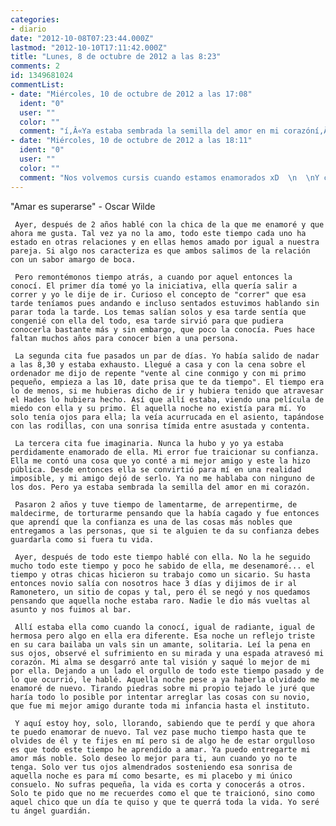 ```yaml
---
categories:
- diario
date: "2012-10-08T07:23:44.000Z"
lastmod: "2012-10-10T17:11:42.000Z"
title: "Lunes, 8 de octubre de 2012 a las 8:23"
comments: 2
id: 1349681024
commentList:
- date: "Miércoles, 10 de octubre de 2012 a las 17:08"
  ident: "0"
  user: ""
  color: ""
  comment: "í‚Â«Ya estaba sembrada la semilla del amor en mi corazóní‚Â» jajaja... eso ha sonado muy cursi, tío. Pero una historia muy bonita... aunque sea de amor no correspondido, de momento."
- date: "Miércoles, 10 de octubre de 2012 a las 18:11"
  ident: "0"
  user: ""
  color: ""
  comment: "Nos volvemos cursis cuando estamos enamorados xD  \n  \nY como bien dices, \"de momento\" jejeje. Pocas veces se nos dan una 2í‚Âª oportunidad. Ya desperdicié mi ocasión, no estoy dispuesto a cometer ningun error!"
---
```


"Amar es superarse" - Oscar Wilde  
  
     Ayer, después de 2 años hablé con la chica de la que me enamoré y que ahora me gusta. Tal vez ya no la amo, todo este tiempo cada uno ha estado en otras relaciones y en ellas hemos amado por igual a nuestra pareja. Si algo nos caracteriza es que ambos salimos de la relación con un sabor amargo de boca.  
  
     Pero remontémonos tiempo atrás, a cuando por aquel entonces la conocí. El primer día tomé yo la iniciativa, ella quería salir a correr y yo le dije de ir. Curioso el concepto de "correr" que esa tarde teníamos pues andando e incluso sentados estuvimos hablando sin parar toda la tarde. Los temas salían solos y esa tarde sentía que congenié con ella del todo, esa tarde sirvió para que pudiera conocerla bastante más y sin embargo, que poco la conocía. Pues hace faltan muchos años para conocer bien a una persona.  
  
     La segunda cita fue pasados un par de días. Yo había salido de nadar a las 8,30 y estaba exhausto. Llegué a casa y con la cena sobre el ordenador me dijo de repente "vente al cine conmigo y con mi primo pequeño, empieza a las 10, date prisa que te da tiempo". El tiempo era lo de menos, si me hubieras dicho de ir y hubiera tenido que atravesar el Hades lo hubiera hecho. Así que allí estaba, viendo una película de miedo con ella y su primo. Él aquella noche no existía para mí. Yo solo tenía ojos para ella; la veía acurrucada en el asiento, tapándose con las rodillas, con una sonrisa tímida entre asustada y contenta.  
  
     La tercera cita fue imaginaria. Nunca la hubo y yo ya estaba perdidamente enamorado de ella. Mi error fue traicionar su confianza. Ella me contó una cosa que yo conté a mi mejor amigo y este la hizo pública. Desde entonces ella se convirtió para mí en una realidad imposible, y mi amigo dejó de serlo. Ya no me hablaba con ninguno de los dos. Pero ya estaba sembrada la semilla del amor en mi corazón.   
  
     Pasaron 2 años y tuve tiempo de lamentarme, de arrepentirme, de maldecirme, de torturarme pensando que la había cagado y fue entonces que aprendí que la confianza es una de las cosas más nobles que entregamos a las personas, que si te alguien te da su confianza debes guardarla como si fuera tu vida.  
  
     Ayer, después de todo este tiempo hablé con ella. No la he seguido mucho todo este tiempo y poco he sabido de ella, me desenamoré... el tiempo y otras chicas hicieron su trabajo como un sicario. Su hasta entonces novio salía con nosotros hace 3 días y dijimos de ir al Ramonetero, un sitio de copas y tal, pero él se negó y nos quedamos pensando que aquella noche estaba raro. Nadie le dio más vueltas al asunto y nos fuimos al bar.   
  
     Allí estaba ella como cuando la conocí, igual de radiante, igual de hermosa pero algo en ella era diferente. Esa noche un reflejo triste en su cara bailaba un vals sin un amante, solitaria. Leí la pena en sus ojos, observé el sufrimiento en su mirada y una espada atravesó mi corazón. Mi alma se desgarró ante tal visión y saqué lo mejor de mi por ella. Dejando a un lado el orgullo de todo este tiempo pasado y de lo que ocurrió, le hablé. Aquella noche pese a ya haberla olvidado me enamoré de nuevo. Tirando piedras sobre mi propio tejado le juré que haría todo lo posible por intentar arreglar las cosas con su novio, que fue mi mejor amigo durante toda mi infancia hasta el instituto.   
  
     Y aquí estoy hoy, solo, llorando, sabiendo que te perdí y que ahora te puedo enamorar de nuevo. Tal vez pase mucho tiempo hasta que te olvides de él y te fijes en mí pero si de algo he de estar orgulloso es que todo este tiempo he aprendido a amar. Ya puedo entregarte mi amor más noble. Solo deseo lo mejor para ti, aun cuando yo no te tenga. Solo ver tus ojos almendrados sosteniendo esa sonrisa de aquella noche es para mí como besarte, es mi placebo y mi único consuelo. No sufras pequeña, la vida es corta y conocerás a otros. Solo te pido que no me recuerdes como el que te traicionó, sino como aquel chico que un día te quiso y que te querrá toda la vida. Yo seré tu ángel guardián.